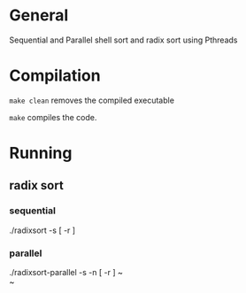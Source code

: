 # General
  

Sequential and Parallel shell sort and radix sort using Pthreads

# Compilation

`make clean` removes the compiled executable

`make` compiles the code.

# Running

## radix sort

### sequential

./radixsort -s <array size> [ -r <seed> ]

### parallel

./radixsort-parallel -s <array size> -n <num threads> [ -r <seed> ]
~                                                                                                          
~                                                                   